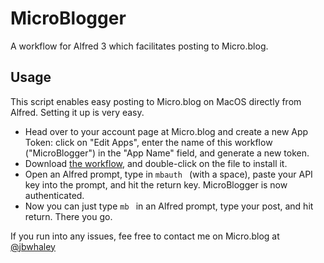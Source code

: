 # MicroBlogger

A workflow for Alfred 3 which facilitates posting to Micro.blog.

## Usage

This script enables easy posting to Micro.blog on MacOS directly from Alfred. Setting it up is very easy.

* Head over to your account page at Micro.blog and create a new App Token: click on "Edit Apps", enter the name of this workflow ("MicroBlogger") in the "App Name" field, and generate a new token.
* Download [the workflow](https://github.com/jbwhaley/MicroBlogger/blob/master/MicroBlogger.alfredworkflow), and double-click on the file to install it.
* Open an Alfred prompt, type in `mbauth ` (with a space), paste your API key into the prompt, and hit the return key. MicroBlogger is now authenticated.
* Now you can just type `mb ` in an Alfred prompt, type your post, and hit return. There you go.

If you run into any issues, fee free to contact me on Micro.blog at [@jbwhaley](https://micro.blog/jbwhaley)